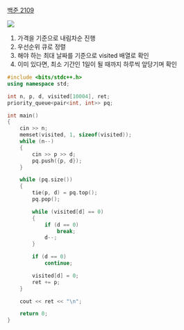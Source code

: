 [백준 2109](https://www.acmicpc.net/problem/2109)

<img src="https://skillicons.dev/icons?i=cpp" />

1. 가격을 기준으로 내림차순 진행 <br />
2. 우선순위 큐로 정렬 <br />
3. 해야 하는 최대 날짜를 기준으로 visited 배열로 확인 <br />
4. 이미 있다면, 최소 기간인 1일이 될 때까지 하루씩 앞당기며 확인

```cpp
#include <bits/stdc++.h>
using namespace std;

int n, p, d, visited[10004], ret;
priority_queue<pair<int, int>> pq;

int main()
{
    cin >> n;
    memset(visited, 1, sizeof(visited));
    while (n--)
    {
        cin >> p >> d;
        pq.push({p, d});
    }

    while (pq.size())
    {
        tie(p, d) = pq.top();
        pq.pop();

        while (visited[d] == 0)
        {
            if (d == 0)
                break;
            d--;
        }

        if (d == 0)
            continue;

        visited[d] = 0;
        ret += p;
    }

    cout << ret << "\n";

    return 0;
}
```
